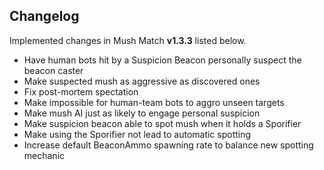 ## Changelog

Implemented changes in Mush Match **v1.3.3** listed below.

* Have human bots hit by a Suspicion Beacon personally suspect the beacon caster
* Make suspected mush as aggressive as discovered ones
* Fix post-mortem spectation
* Make impossible for human-team bots to aggro unseen targets
* Make mush AI just as likely to engage personal suspicion
* Make suspicion beacon able to spot mush when it holds a Sporifier
* Make using the Sporifier not lead to automatic spotting
* Increase default BeaconAmmo spawning rate to balance new spotting mechanic
